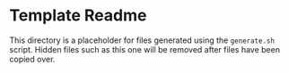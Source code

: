 # Template Readme

This directory is a placeholder for files generated using the `generate.sh` script. Hidden files such as this one will be removed after files have been copied over.

